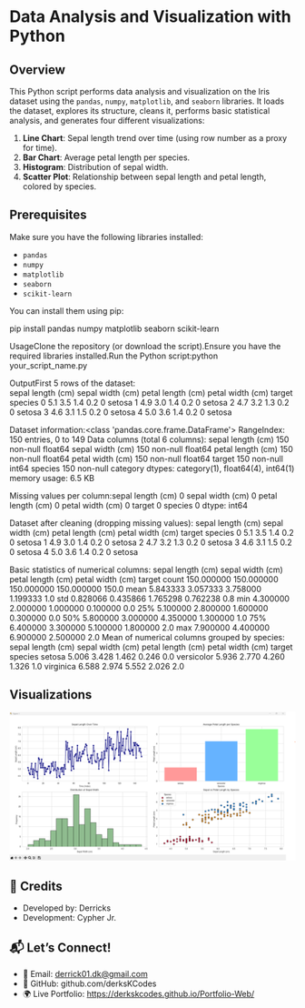 # Data Analysis and Visualization with Python

## Overview

This Python script performs data analysis and visualization on the Iris dataset using the `pandas`, `numpy`, `matplotlib`, and `seaborn` libraries. It loads the dataset, explores its structure, cleans it, performs basic statistical analysis, and generates four different visualizations:

1.  **Line Chart**:  Sepal length trend over time (using row number as a proxy for time).
2.  **Bar Chart**:  Average petal length per species.
3.  **Histogram**:  Distribution of sepal width.
4.  **Scatter Plot**:  Relationship between sepal length and petal length, colored by species.

## Prerequisites

Make sure you have the following libraries installed:

-   `pandas`
-   `numpy`
-   `matplotlib`
-   `seaborn`
-   `scikit-learn`

You can install them using pip:

pip install pandas numpy matplotlib seaborn scikit-learn

UsageClone the repository (or download the script).Ensure you have the required libraries installed.Run the Python script:python your_script_name.py



OutputFirst 5 rows of the dataset:   
sepal length (cm)  sepal width (cm)  petal length (cm)  petal width (cm)  target    species
0                5.1             3.5              1.4             0.2       0  setosa
1                4.9             3.0              1.4             0.2       0  setosa
2                4.7             3.2              1.3             0.2       0  setosa
3                4.6             3.1              1.5             0.2       0  setosa
4                5.0             3.6              1.4             0.2       0  setosa

Dataset information:<class 'pandas.core.frame.DataFrame'>
RangeIndex: 150 entries, 0 to 149
Data columns (total 6 columns):
sepal length (cm)    150 non-null float64
sepal width (cm)     150 non-null float64
petal length (cm)    150 non-null float64
petal width (cm)     150 non-null float64
target               150 non-null int64
species              150 non-null category
dtypes: category(1), float64(4), int64(1)
memory usage: 6.5 KB

Missing values per column:sepal length (cm)    0
sepal width (cm)     0
petal length (cm)    0
petal width (cm)     0
target               0
species              0
dtype: int64

Dataset after cleaning (dropping missing values):   sepal length (cm)  sepal width (cm)  petal length (cm)  petal width (cm)  target    species
0                5.1             3.5              1.4             0.2       0  setosa
1                4.9             3.0              1.4             0.2       0  setosa
2                4.7             3.2              1.3             0.2       0  setosa
3                4.6             3.1              1.5             0.2       0  setosa
4                5.0             3.6              1.4             0.2       0  setosa

Basic statistics of numerical columns:       sepal length (cm)  sepal width (cm)  petal length (cm)  petal width (cm)  target
count         150.000000        150.000000         150.000000        150.000000   150.0
mean            5.843333          3.057333           3.758000          1.199333     1.0
std             0.828066          0.435866           1.765298          0.762238     0.8
min             4.300000          2.000000           1.000000          0.100000     0.0
25%             5.100000          2.800000           1.600000          0.300000     0.0
50%             5.800000          3.000000           4.350000          1.300000     1.0
75%             6.400000          3.300000           5.100000          1.800000     2.0
max             7.900000          4.400000           6.900000          2.500000     2.0
Mean of numerical columns grouped by species:             sepal length (cm)  sepal width (cm)  petal length (cm)  petal width (cm)  target
species
setosa                 5.006             3.428              1.462             0.246     0.0
versicolor             5.936             2.770              4.260             1.326     1.0
virginica              6.588             2.974              5.552             2.026     2.0



## Visualizations

![Visualizations](images/Screenshot%202025-04-25%20135933.png)

## 🙌 Credits

* Developed by: Derricks
* Development: Cypher Jr.

## 📬 Let’s Connect!

* 📧 Email: derrick01.dk@gmail.com
* 🐙 GitHub: github.com/derksKCodes
* 🌍 Live Portfolio: https://derkskcodes.github.io/Portfolio-Web/
